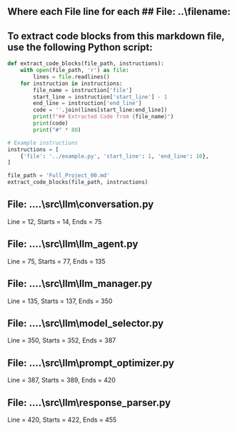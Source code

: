 ## Where each File line for each ## File: ..\filename: 

## To extract code blocks from this markdown file, use the following Python script:

```python
def extract_code_blocks(file_path, instructions):
    with open(file_path, 'r') as file:
        lines = file.readlines()
    for instruction in instructions:
        file_name = instruction['file']
        start_line = instruction['start_line'] - 1
        end_line = instruction['end_line']
        code = ''.join(lines[start_line:end_line])
        print(f"## Extracted Code from {file_name}")
        print(code)
        print("#" * 80)

# Example instructions
instructions = [
    {'file': '../example.py', 'start_line': 1, 'end_line': 10},
]

file_path = 'Full_Project_00.md'
extract_code_blocks(file_path, instructions)
```

## File: ..\..\src\llm\conversation.py
Line = 12, Starts = 14, Ends = 75

## File: ..\..\src\llm\llm_agent.py
Line = 75, Starts = 77, Ends = 135

## File: ..\..\src\llm\llm_manager.py
Line = 135, Starts = 137, Ends = 350

## File: ..\..\src\llm\model_selector.py
Line = 350, Starts = 352, Ends = 387

## File: ..\..\src\llm\prompt_optimizer.py
Line = 387, Starts = 389, Ends = 420

## File: ..\..\src\llm\response_parser.py
Line = 420, Starts = 422, Ends = 455

